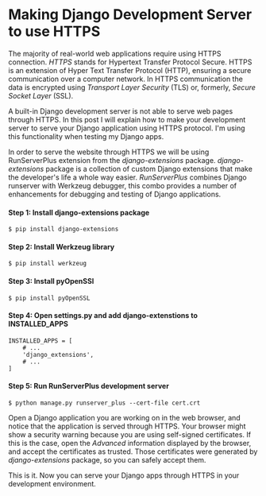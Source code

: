 # Making Django Development Server to use HTTPS

The majority of real-world web applications require using HTTPS connection.
*HTTPS* stands for Hypertext Transfer Protocol Secure. HTTPS is an extension of 
Hyper Text Transfer Protocol (HTTP), ensuring a secure communication over a computer network.
In HTTPS communication the data is encrypted using *Transport Layer Security* (TLS) or,
formerly, *Secure Socket Layer* (SSL). 

A built-in Django development server is not able to serve web pages through HTTPS.
In this post I will explain how to make your development server to serve your 
Django application using HTTPS protocol. I'm using this functionality when testing
my Django apps.

In order to serve the website through HTTPS we will be using RunServerPlus extension
from the *django-extensions* package. *django-extensions* package is a collection of
custom Django extensions that make the developer's life a whole way easier. 
*RunServerPlus* combines Django runserver with Werkzeug debugger, this combo provides a number
of enhancements for debugging and testing of Django applications.


#### Step 1: Install django-extensions package

    $ pip install django-extensions


#### Step 2: Install Werkzeug library

    $ pip install werkzeug


#### Step 3: Install pyOpenSSl

    $ pip install pyOpenSSL


#### Step 4: Open settings.py and add **django-extenstions** to INSTALLED_APPS

    INSTALLED_APPS = [
        # ...
        'django_extensions',
        # ...
    ]

#### Step 5: Run RunServerPlus development server

    $ python manage.py runserver_plus --cert-file cert.crt


Open a Django application you are working on in the web browser, and notice
that the application is served through HTTPS. Your browser might show a security warning because
you are using self-signed certificates. If this is the case, open the *Advanced* information
displayed by the browser, and accept the certificates as trusted. 
Those certificates were generated by *django-extensions* package, so you can safely accept them.

This is it. Now you can serve your Django apps through HTTPS in your development environment.





